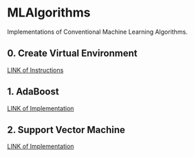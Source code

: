 # MLAlgorithms
Implementations of Conventional Machine Learning Algorithms.

## 0. Create Virtual Environment

[LINK of Instructions](https://github.com/quqixun/MLAlgorithms/blob/master/CREATE_ENV.md)

## 1. AdaBoost

[LINK of Implementation](https://github.com/quqixun/MLAlgorithms/tree/master/AdaBoost)

## 2. Support Vector Machine

[LINK of Implementation](https://github.com/quqixun/MLAlgorithms/tree/master/SVM)
